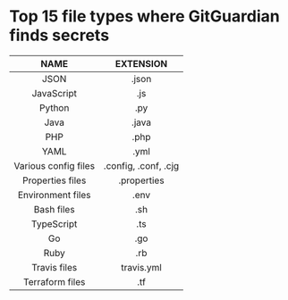 # Top 15 file types where GitGuardian finds **secrets**

| NAME | EXTENSION |
| :------------: |:-----------:|
| JSON | .json |
| JavaScript | .js |
| Python | .py |
| Java | .java |
| PHP | .php |
| YAML | .yml |
| Various config files | .config, .conf, .cjg |
| Properties files | .properties |
| Environment files | .env |
| Bash files | .sh |
| TypeScript | .ts |
| Go | .go |
| Ruby | .rb |
| Travis files | travis.yml |
| Terraform files | .tf |
